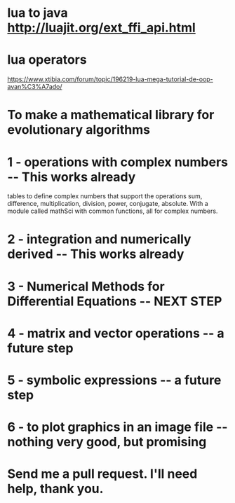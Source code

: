 # lua to java http://luajit.org/ext_ffi_api.html
# lua operators
https://www.xtibia.com/forum/topic/196219-lua-mega-tutorial-de-oop-avan%C3%A7ado/
#  To make a mathematical library for evolutionary algorithms
# 1 - operations with complex numbers -- This works already
  tables to define complex numbers that support the operations sum, difference, multiplication, division, power, conjugate, absolute. With a module called mathSci with common functions, all for complex numbers.
# 2 - integration and numerically derived -- This works already
# 3 - Numerical Methods for Differential Equations -- NEXT STEP
# 4 - matrix and vector operations -- a future step
# 5 - symbolic expressions -- a future step
# 6 - to plot graphics in an image file -- nothing very good, but promising


#   Send me a pull request. I'll need help, thank you.
